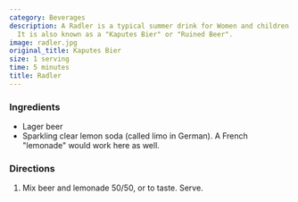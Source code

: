 ```yaml
---
category: Beverages
description: A Radler is a typical summer drink for Women and children in Germany.
  It is also known as a "Kaputes Bier" or "Ruined Beer".
image: radler.jpg
original_title: Kaputes Bier
size: 1 serving
time: 5 minutes
title: Radler
---
```


### Ingredients

* Lager beer
* Sparkling clear lemon soda (called limo in German). A French "lemonade" would work here as well.

### Directions

1. Mix beer and lemonade 50/50, or to taste. Serve.